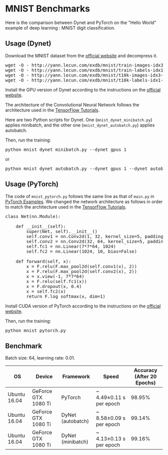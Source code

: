 # MNIST Benchmarks

Here is the comparison between Dynet and PyTorch on the "Hello World" example of deep learning : MNIST digit classification.

## Usage (Dynet)

Download the MNIST dataset from the [official website](http://yann.lecun.com/exdb/mnist/) and decompress it.

<pre>
wget -O - http://yann.lecun.com/exdb/mnist/train-images-idx3-ubyte.gz | gunzip > train-images.idx3-ubyte
wget -O - http://yann.lecun.com/exdb/mnist/train-labels-idx1-ubyte.gz | gunzip > train-labels.idx1-ubyte
wget -O - http://yann.lecun.com/exdb/mnist/t10k-images-idx3-ubyte.gz | gunzip > t10k-images.idx3-ubyte
wget -O - http://yann.lecun.com/exdb/mnist/t10k-labels-idx1-ubyte.gz | gunzip > t10k-labels.idx1-ubyte
</pre>

Install the GPU version of Dynet according to the instructions on the [official website](http://dynet.readthedocs.io/en/latest/python.html#installing-a-cutting-edge-and-or-gpu-version).

The architecture of the Convolutional Neural Network follows the architecture used in the [TensorFlow Tutorials](https://www.tensorflow.org/tutorials/layers).

Here are two Python scripts for Dynet. One (`mnist_dynet_minibatch.py`) applies minibatch, and the other one (`mnist_dynet_autobatch.py`) applies autobatch.

Then, run the training:
<pre>
python mnist_dynet_minibatch.py --dynet_gpus 1
</pre>
or
<pre>
python mnist_dynet_autobatch.py --dynet_gpus 1 --dynet_autobatch 1
</pre>

## Usage (PyTorch)

The code of `mnist_pytorch.py` follows the same line as that of `main.py` in [PyTorch Examples](https://github.com/pytorch/examples/tree/master/mnist). We changed the network architecture as follows in order to match the architecture used in the [TensorFlow Tutorials](https://www.tensorflow.org/tutorials/layers).

<pre>
class Net(nn.Module):
    
    def __init__(self):
        super(Net, self).__init__()
        self.conv1 = nn.Conv2d(1, 32, kernel_size=5, padding=2)
        self.conv2 = nn.Conv2d(32, 64, kernel_size=5, padding=2)
        self.fc1 = nn.Linear(7*7*64, 1024)
        self.fc2 = nn.Linear(1024, 10, bias=False)
        
    def forward(self, x):
        x = F.relu(F.max_pool2d(self.conv1(x), 2))
        x = F.relu(F.max_pool2d(self.conv2(x), 2))
        x = x.view(-1, 7*7*64)
        x = F.relu(self.fc1(x))
        x = F.dropout(x, 0.4)
        x = self.fc2(x)
        return F.log_softmax(x, dim=1)
</pre>

Install CUDA version of PyTorch according to the instructions on the [official website](http://pytorch.org/).

Then, run the training:

<pre>
python mnist_pytorch.py
</pre>

## Benchmark






Batch size: 64, learning rate: 0.01. 

| OS | Device | Framework | Speed | Accuracy (After 20 Epochs)|
| --- | --- | --- | --- | --- |
| Ubuntu 16.04 |  GeForce GTX 1080 Ti | PyTorch | ~ 4.49±0.11 s per epoch | 98.95% |
| Ubuntu 16.04 |  GeForce GTX 1080 Ti | DyNet (autobatch) | ~ 8.58±0.09 s per epoch | 99.14% |
| Ubuntu 16.04 |  GeForce GTX 1080 Ti | DyNet (minibatch) | ~ 4.13±0.13 s per epoch | 99.16% |

